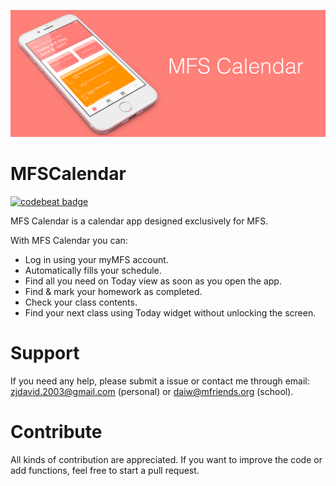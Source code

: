 ![Top Image](/Images/TopImage.png)

# MFSCalendar

[![codebeat badge](https://codebeat.co/badges/9ff43823-034c-4356-9eb2-9705691de185)](https://codebeat.co/projects/github-com-zjdavid-mfscalendar-master)

MFS Calendar is a calendar app designed exclusively for MFS. 

With MFS Calendar you can:
- Log in using your myMFS account.
- Automatically fills your schedule.
- Find all you need on Today view as soon as you open the app.
- Find & mark your homework as completed.
- Check your class contents.
- Find your next class using Today widget without unlocking the screen.

# Support
If you need any help, please submit a issue or contact me through email: zjdavid.2003@gmail.com (personal) or daiw@mfriends.org (school).

# Contribute
All kinds of contribution are appreciated. If you want to improve the code or add functions, feel free to start a pull request.
